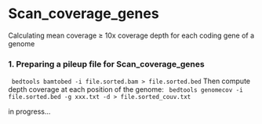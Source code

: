 # Scan_coverage_genes
Calculating mean coverage &ge; 10x coverage depth for each coding gene of a genome

 <h3>1. Preparing a pileup file for Scan_coverage_genes</h3>
 <code> bedtools bamtobed -i file.sorted.bam > file.sorted.bed</code>
 Then compute depth coverage at each position of the genome:
 <code> bedtools genomecov -i file.sorted.bed -g xxx.txt -d > file.sorted_couv.txt</code>
 
 in progress...
